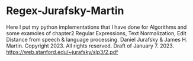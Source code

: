 # Regex-Jurafsky-Martin
Here I put my python implementations that I have done for Algorithms and some examoles of chapter2 Regular Expressions, Text Normalization, Edit Distance from speech & language processing. Daniel Jurafsky & James H. Martin. Copyright 2023. All rights reserved. Draft of January 7. 2023.
https://web.stanford.edu/~jurafsky/slp3/2.pdf
